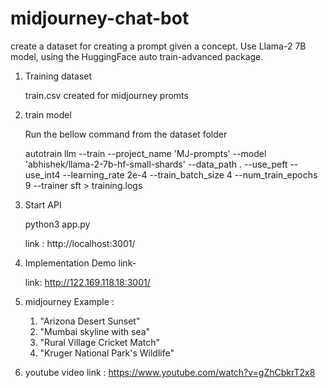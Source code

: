 # midjourney-chat-bot

create a dataset for creating a prompt given a concept.
Use  Llama-2 7B model, using the HuggingFace auto train-advanced package.


1. Training dataset

   train.csv created for midjourney promts

2. train model

   Run the bellow command from the dataset folder  

   autotrain llm --train --project_name 'MJ-prompts' --model 'abhishek/llama-2-7b-hf-small-shards' --data_path . --use_peft --use_int4 --learning_rate 2e-4 --train_batch_size 4 --num_train_epochs 9 --trainer sft  > training.logs


3. Start API

   python3 app.py

   link : http://localhost:3001/

4. Implementation Demo link- 

   link: http://122.169.118.18:3001/

5. midjourney Example :  
   1. "Arizona Desert Sunset"
   2. "Mumbai skyline with sea"
   3. "Rural Village Cricket Match"
   4. "Kruger National Park's Wildlife"

6. youtube video link : https://www.youtube.com/watch?v=gZhCbkrT2x8
